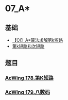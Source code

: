 # 07_A*

## 基础
+ [【OI】A*算法求解第k短路](https://zhuanlan.zhihu.com/p/34665151)
+ [第k短路和次短路](https://blog.csdn.net/qq_40772692/article/details/82530467)

## 题目

### [AcWing 178.第K短路](https://www.acwing.com/problem/content/180/)
### [AcWing 179.八数码](https://www.acwing.com/problem/content/181/)

